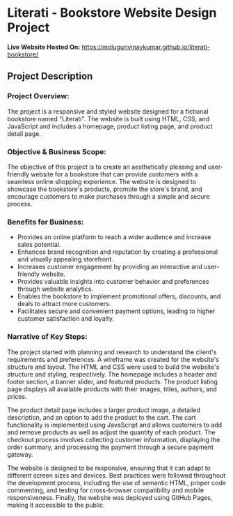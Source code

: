 # Literati - Bookstore Website Design Project

**Live Website Hosted On:** https://molugurivinaykumar.github.io/literati-bookstore/

## Project Description

### Project Overview:
The project is a responsive and styled website designed for a fictional bookstore named "Literati". The website is built using HTML, CSS, and JavaScript and includes a homepage, product listing page, and product detail page.

### Objective & Business Scope:
The objective of this project is to create an aesthetically pleasing and user-friendly website for a bookstore that can provide customers with a seamless online shopping experience. The website is designed to showcase the bookstore's products, promote the store's brand, and encourage customers to make purchases through a simple and secure process.

### Benefits for Business:
- Provides an online platform to reach a wider audience and increase sales potential.
- Enhances brand recognition and reputation by creating a professional and visually appealing storefront.
- Increases customer engagement by providing an interactive and user-friendly website.
- Provides valuable insights into customer behavior and preferences through website analytics.
- Enables the bookstore to implement promotional offers, discounts, and deals to attract more customers.
- Facilitates secure and convenient payment options, leading to higher customer satisfaction and loyalty.

### Narrative of Key Steps:
The project started with planning and research to understand the client's requirements and preferences. A wireframe was created for the website's structure and layout. The HTML and CSS were used to build the website's structure and styling, respectively. The homepage includes a header and footer section, a banner slider, and featured products. The product listing page displays all available products with their images, titles, authors, and prices.

The product detail page includes a larger product image, a detailed description, and an option to add the product to the cart. The cart functionality is implemented using JavaScript and allows customers to add and remove products as well as adjust the quantity of each product. The checkout process involves collecting customer information, displaying the order summary, and processing the payment through a secure payment gateway.

The website is designed to be responsive, ensuring that it can adapt to different screen sizes and devices. Best practices were followed throughout the development process, including the use of semantic HTML, proper code commenting, and testing for cross-browser compatibility and mobile responsiveness. Finally, the website was deployed using GitHub Pages, making it accessible to the public.
